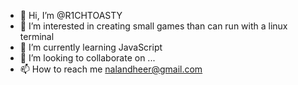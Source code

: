 - 👋 Hi, I’m @R1CHTOASTY
- 👀 I’m interested in creating small games than can run with a linux terminal
- 🌱 I’m currently learning JavaScript
- 💞️ I’m looking to collaborate on ...
- 📫 How to reach me nalandheer@gmail.com

<!---
R1CHTOASTY/R1CHTOASTY is a ✨ special ✨ repository because its `README.md` (this file) appears on your GitHub profile.
You can click the Preview link to take a look at your changes.
--->
